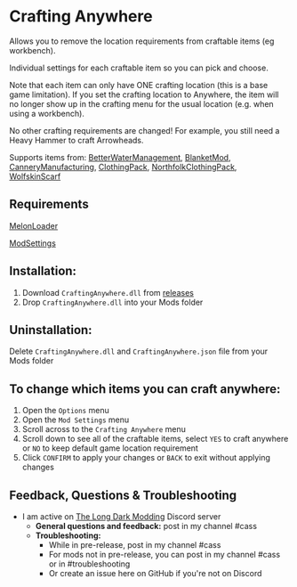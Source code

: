 # Crafting Anywhere
Allows you to remove the location requirements from craftable items (eg workbench). 

Individual settings for each craftable item so you can pick and choose. 

Note that each item can only have ONE crafting location (this is a base game limitation). If you set the crafting location to Anywhere, the item will no longer show up in the crafting menu for the usual location (e.g. when using a workbench).

No other crafting requirements are changed! For example, you still need a Heavy Hammer to craft Arrowheads.

Supports items from: [BetterWaterManagement](https://github.com/ds5678/Better-Water-Management), [BlanketMod](https://github.com/ds5678/BlanketMod), [CanneryManufacturing](https://github.com/ds5678/CanneryManufacturing), [ClothingPack](https://github.com/ds5678/Clothing-Pack), [NorthfolkClothingPack](https://github.com/HAHAYOUDEAD/NorthfolkClothingPack), [WolfskinScarf](https://github.com/Atlas-Lumi/TLD-WolfskinScarf)       

## Requirements
[MelonLoader](https://github.com/HerpDerpinstine/MelonLoader/releases/latest/download/MelonLoader.Installer.exe)
 
[ModSettings](https://github.com/zeobviouslyfakeacc/ModSettings/releases)

## Installation:
1. Download ```CraftingAnywhere.dll``` from [releases](https://github.com/GruffCassquatch/CraftingAnywhere/releases)
2. Drop ```CraftingAnywhere.dll``` into your Mods folder

## Uninstallation:
Delete ```CraftingAnywhere.dll``` and ```CraftingAnywhere.json``` file from your Mods folder

## To change which items you can craft anywhere:
1. Open the ```Options``` menu
2. Open the ```Mod Settings``` menu
3. Scroll across to the ```Crafting Anywhere``` menu
4. Scroll down to see all of the craftable items, select ```YES``` to craft anywhere or ```NO``` to keep default game location requirement
5. Click ```CONFIRM``` to apply your changes or ```BACK``` to exit without applying changes

## Feedback, Questions & Troubleshooting
* I am active on [The Long Dark Modding](https://discord.gg/QvFE7VV4WZ) Discord server
	* **General questions and feedback:** post in my channel #cass
	* **Troubleshooting:** 
		* While in pre-release, post in my channel #cass 
		* For mods not in pre-release, you can post in my channel #cass or in #troubleshooting 
		* Or create an issue here on GitHub if you're not on Discord
